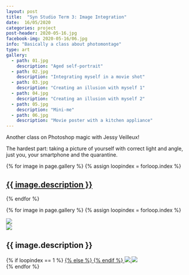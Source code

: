 ```yaml
---
layout: post
title:  "Syn Studio Term 3: Image Integration"
date:  16/05/2020
categories: project
post-header: 2020-05-16.jpg
facebook-img: 2020-05-16/06.jpg
info: "Basically a class about photomontage"
type: art
gallery:
  - path: 01.jpg
    description: "Aged self-portrait"
  - path: 02.jpg
    description: "Integrating myself in a movie shot"
  - path: 03.jpg
    description: "Creating an illusion with myself 1"
  - path: 04.jpg
    description: "Creating an illusion with myself 2"
  - path: 05.jpg
    description: "Mini-me"
  - path: 06.jpg
    description: "Movie poster with a kitchen appliance"
---
```


Another class on Photoshop magic with Jessy Veilleux!


The hardest part: taking a picture of yourself with correct light and angle, just you, your smartphone and the quarantine.

<div class="thumb-grid">
  {% for image in page.gallery %}
  {% assign loopindex = forloop.index %}
        <a href="#id{{ loopindex }}" class= "thumb-link">
          <div class="thumb" style="background-image: url('{{ site.baseurl }}/img/posts/2020-05-16/{{ image.path }}');">
            <div class="caption">
              <h2> {{ image.description }} </h2>
            </div>
          </div>
        </a>
  {% endfor %}
</div>

{% for image in page.gallery %}
{% assign loopindex = forloop.index %}
  <div id="id{{ loopindex }}" class="popup" >
    <a href="#" >
      <img src="{{ site.baseurl }}/img/closebtn.png" class="closebtn" />
    </a>
    <div class="gallery" >
      <img src="{{ site.baseurl }}/img/posts/2020-05-16/{{ image.path }}" class="image" />
    </div>
    <div class="image-info-post">
      <h2> {{ image.description }} </h2>
        {% if loopindex == 1 %}
          <a href="#" >
        {% else %}
          <a href="#id{{ loopindex | minus: 1 }}" >
        {% endif %}
        <img src="{{ site.baseurl }}/img/backbtn.png" class="backbtn" >
      </a>
      <a href="#id{{ loopindex | plus: 1 }}" >
        <img src="{{ site.baseurl }}/img/nextbtn.png" class="nextbtn" />
      </a>
    </div>
  </div>
{% endfor %}
